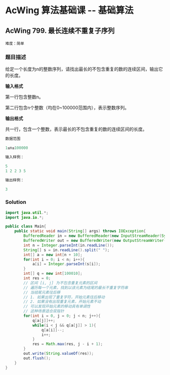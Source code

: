 # AcWing 算法基础课 -- 基础算法

## AcWing 799. 最长连续不重复子序列

`难度：简单`

### 题目描述

给定一个长度为n的整数序列，请找出最长的不包含重复的数的连续区间，输出它的长度。

**输入格式**

第一行包含整数n。

第二行包含n个整数（均在0~100000范围内），表示整数序列。

**输出格式**

共一行，包含一个整数，表示最长的不包含重复的数的连续区间的长度。

```r
数据范围

1≤n≤100000

输入样例：

5
1 2 2 3 5

输出样例：

3
```

### Solution

```java
import java.util.*;
import java.io.*;

public class Main{
    public static void main(String[] args) throws IOException{
        BufferedReader in = new BufferedReader(new InputStreamReader(System.in));
        BufferedWriter out = new BufferedWriter(new OutputStreamWriter(System.out));
        int n = Integer.parseInt(in.readLine());
        String[] s = in.readLine().split(" ");
        int[] a = new int[n + 10];
        for(int i = 0; i < n; i++){
            a[i] = Integer.parseInt(s[i]);
        }
        int[] q = new int[100010];
        int res = 0;
        // 区间 [i, j] 为不包含重复元素的区间
        // 遍历每一个元素，找到以该元素为结尾的最长不重复字符串
        // 当结尾元素往后移
        // 1. 如果出现了重复字符，开始元素往后移动
        // 2. 如果没有出现重复元素，开始元素不动
        // 可以发现开始元素的移动具有单调性
        // 这种场景适合双指针
        for(int i = 0, j = 0; j < n; j++){
            q[a[j]]++;
            while(i < j && q[a[j]] > 1){
                q[a[i]]--;
                i++;
            }
            res = Math.max(res, j - i + 1);
        }
        out.write(String.valueOf(res));
        out.flush();
    }
}
```